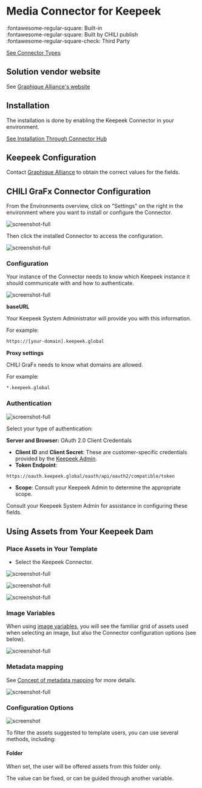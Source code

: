 # Media Connector for Keepeek

:fontawesome-regular-square: Built-in  
:fontawesome-regular-square: Built by CHILI publish  
:fontawesome-regular-square-check: Third Party

[See Connector Types](/GraFx-Studio/concepts/connectors/#types-of-connectors)

## Solution vendor website

See [Graphique Alliance's website](https://graphique-alliance.com/)

## Installation

The installation is done by enabling the Keepeek Connector in your environment.

[See Installation Through Connector Hub](/GraFx-Studio/guides/connector-hub/)

## Keepeek Configuration 

Contact [Graphique Alliance](https://graphique-alliance.com/contact/) to obtain the correct values for the fields.

## CHILI GraFx Connector Configuration 

From the Environments overview, click on "Settings" on the right in the environment where you want to install or configure the Connector.

![screenshot-full](sch13.jpg)

Then click the installed Connector to access the configuration.

![screenshot-full](sch12.png)

### Configuration

Your instance of the Connector needs to know which Keepeek instance it should communicate with and how to authenticate.

![screenshot-full](sch01.png)

**baseURL**

Your Keepeek System Administrator will provide you with this information.

For example:

```html
https://[your-domain].keepeek.global
```

**Proxy settings**

CHILI GraFx needs to know what domains are allowed.

For example:

```html
*.keepeek.global
```

### Authentication

![screenshot-full](sch02.png)

Select your type of authentication:

**Server and Browser:** OAuth 2.0 Client Credentials

- **Client ID** and **Client Secret**: These are customer-specific credentials provided by the [Keepeek Admin](#keepeek-configuration).
- **Token Endpoint**:  
```html
https://oauth.keepeek.global/oauth/api/oauth2/compatible/token
```

- **Scope**: Consult your Keepeek Admin to determine the appropriate scope.

Consult your Keepeek System Admin for assistance in configuring these fields.

## Using Assets from Your Keepeek Dam

### Place Assets in Your Template

- Select the Keepeek Connector.

![screenshot-full](sch07.png)

![screenshot-full](sch08.png)

![screenshot-full](sch09.png)

### Image Variables

When using [image variables](/GraFx-Studio/guides/template-variables/assign/#assign-template-variable-to-image-frame), you will see the familiar grid of assets used when selecting an image, but also the Connector configuration options (see below).

![screenshot-full](var01.png)

### Metadata mapping

See [Concept of metadata mapping](/GraFx-Studio/concepts/connectors-media/#concept-2-making-assets-available-and-exposing-metadata) for more details.

![screenshot-full](var02.png)

### Configuration Options

![screenshot](var03.png)

To filter the assets suggested to template users, you can use several methods, including:

#### Folder

When set, the user will be offered assets from this folder only.

The value can be fixed, or can be guided through another variable.

